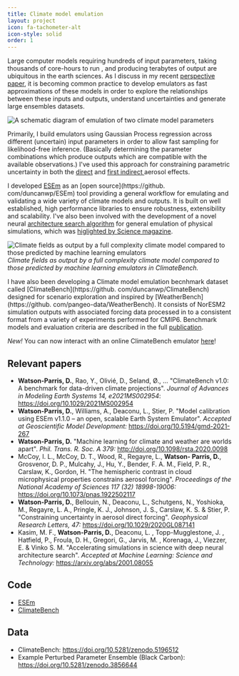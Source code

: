 ```yaml
---
title: Climate model emulation
layout: project
icon: fa-tachometer-alt
icon-style: solid
order: 1
---
```


Large computer models requiring hundreds of input parameters, taking thousands of core-hours to run
, and producing terabytes of output are ubiquitous in the earth sciences. As I discuss in my recent [perspective
 paper](https://royalsocietypublishing.org/doi/10.1098/rsta.2020.0098), it is becoming
 common practice to develop emulators as fast approximations of these models in order to explore the relationships between these inputs and outputs, understand uncertainties and generate large ensembles datasets. 

<span class="image left"><img src="{{ 'assets/images/emulator_schematic.svg' | relative_url }}" alt="A schematic diagram of 
emulation of two climate model parameters" /></span>

Primarily, I build emulators using Gaussian Process regression across different (uncertain) input parameters in
 order to allow fast sampling for likelihood-free inference. (Basically determining the parameter combinations which
  produce outputs which are compatible with the available observations.) I've used this approach for
   constraining parametric
   uncertainty in both the [direct](https://doi.org/10.1029/2020GL087141) and [first indirect
](https://doi.org/10.1073/pnas.1922502117)
 aerosol effects.
 
I developed [ESEm](https://gmd.copernicus.org/preprints/gmd-2021-267/) as an [open source](https://github.
com/duncanwp/ESEm) tool providing a 
general workflow for emulating and validating a
 wide variety of climate models and outputs. It is built on well established, high performance libraries to
  ensure robustness, extensibility and scalability. I've also been involved with the development of a novel neural [architecture search algorithm](https://arxiv.org/abs/2001.08055) for general emulation of
 physical simulations, which was [higlighted by Science magazine](https://www.sciencemag.org/news/2020/02/models-galaxies-atoms-simple-ai-shortcuts-speed-simulations-billions-times).

<span class="image middle"><img src="{{ 'assets/images/Figure_A2.png' | relative_url }}" alt="Climate fields as 
output by 
a full complexity climate model compared to those predicted by machine learning emulators" /></span>
 *Climate fields as output by 
a full complexity climate model compared to those predicted by machine learning emulators in ClimateBench.*

I have also been developing a Climate model emulation becnhmark dataset called [ClimateBench](https://github.
com/duncanwp/ClimateBench) designed for scenario exploration and inspired by [WeatherBench](https://github.
com/pangeo-data/WeatherBench). It consists of NorESM2 
simulation outputs with associated forcing data processed in to a consistent format from a variety of experiments 
performed for CMIP6. Benchmark models and evaluation criteria are described in the full [publication](https://doi.org/10.1029/2021MS002954). 

*New!* You can now interact with an online ClimateBench emulator [here](climatebench_app)! 
 
## Relevant papers
 - **Watson-Parris, D.**, Rao, Y., Olivié, D., Seland, Ø., ... "ClimateBench v1.0: A benchmark for data-driven climate projections". 
   *Journal of Advances in Modeling Earth Systems 14, e2021MS002954*: <https://doi.org/10.1029/2021MS002954>
 - **Watson-Parris, D.**, Williams, A., Deaconu, L., Stier, P. "Model
   calibration using ESEm v1.1.0 – an open, scalable Earth System
   Emulator". *Accepted at Geoscientific Model Development:*
   <https://doi.org/10.5194/gmd-2021-267>
 - **Watson-Parris, D.** "Machine learning for climate and weather are
    worlds apart". *Phil. Trans. R. Soc. A 379:* 
    <http://doi.org/10.1098/rsta.2020.0098>
 - McCoy, I. L., McCoy, D. T., Wood, R., Regayre, L., **Watson- Parris,
    D.**, Grosvenor, D. P., Mulcahy, J., Hu, Y., Bender, F. A. M.,
    Field, P. R., Carslaw, K., Gordon, H. "The hemispheric contrast in
    cloud microphysical properties constrains aerosol forcing".
    *Proceedings of the National Academy of Sciences 117 (32)
    18998-19006:* <https://doi.org/10.1073/pnas.1922502117>
 - **Watson-Parris, D.**, Bellouin, N., Deaconu, L., Schutgens, N.,
    Yoshioka, M., Regayre, L. A., Pringle, K. J., Johnson, J. S.,
    Carslaw, K. S. & Stier, P. "Constraining uncertainty in aerosol
    direct forcing". *Geophysical Research Letters, 47:*
    <https://doi.org/10.1029/2020GL087141>
 - Kasim, M. F., **Watson-Parris, D.**, Deaconu, L. ,
    Topp-Mugglestone, J. , Hatfield, P., Froula, D. H., Gregori, G.,
    Jarvis, M. , Korenaga, J., Viezzer, E. & Vinko S. M. "Accelerating
    simulations in science with deep neural architecture search".
    *Accepted at Machine Learning: Science and Technology:* <https://arxiv.org/abs/2001.08055>  

## Code
 - [ESEm](https://github.com/duncanwp/ESEm)
 - [ClimateBench](https://github.com/duncanwp/ClimateBench)

## Data
 - ClimateBench: <https://doi.org/10.5281/zenodo.5196512>
 - Example Perturbed Parameter Ensemble (Black Carbon): <https://doi.org/10.5281/zenodo.3856644>